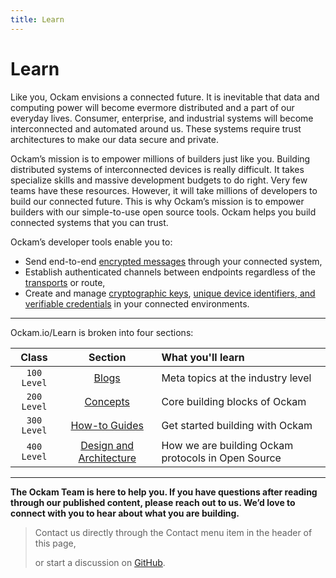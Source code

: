```yaml
---
title: Learn
---
```

# Learn

Like you, Ockam envisions a connected future. It is inevitable that data and computing power will become evermore distributed and a part of our everyday lives. Consumer, enterprise, and industrial systems will become interconnected and automated around us. These systems require trust architectures to make our data secure and private.

Ockam’s mission is to empower millions of builders just like you. Building distributed systems of interconnected devices is really difficult. It takes specialize skills and massive development budgets to do right. Very few teams have these resources. However, it will take millions of developers to build our connected future. This is why Ockam’s mission is to empower builders with our simple-to-use open source tools.
Ockam helps you build connected systems that you can trust.

Ockam’s developer tools enable you to:
* Send end-to-end [encrypted messages](/learn/concepts/secure_channels/) through your connected system,
* Establish authenticated channels between endpoints regardless of the [transports](/learn/concepts/transports/) or route,
* Create and manage [cryptographic keys](/learn/concepts/vaults/), [unique device identifiers, and verifiable credentials](/learn/concepts/machine-identities-and-credentials/) in your connected environments.

---

Ockam.io/Learn is broken into four sections:

| Class | Section | What you'll learn |
|:---:|:---:|:---|
| `100 Level` | [Blogs](learn/blogs) | Meta topics at the industry level |
| `200 Level` | [Concepts](learn/concepts) | Core building blocks of Ockam |
| `300 Level` | [How-to Guides](learn/how-to-guides) | Get started building with Ockam |
| `400 Level` | [Design and Architecture](learn/proposals) | How we are building Ockam protocols in Open Source |


---

**The Ockam Team is here to help you. If you have questions after reading through our published content, please reach out to us. We’d love to connect with you to hear about what you are building.**

> Contact us directly through the Contact menu item in the header of this page,
>
> or start a discussion on [GitHub](https://github.com/ockam-network/ockam/discussions).
